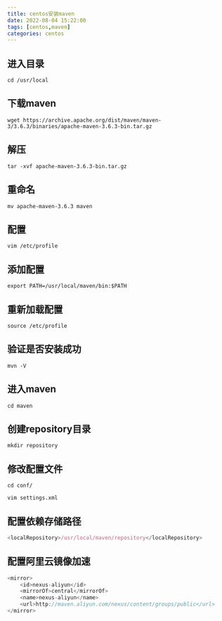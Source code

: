 ```yaml
---
title: centos安装maven
date: 2022-08-04 15:22:00
tags: [centos,maven]
categories: centos
---
```

## 进入目录
```shell
cd /usr/local
```
## 下载maven
```shell
wget https://archive.apache.org/dist/maven/maven-3/3.6.3/binaries/apache-maven-3.6.3-bin.tar.gz
```
## 解压
```shell
tar -xvf apache-maven-3.6.3-bin.tar.gz
```
## 重命名
```shell
mv apache-maven-3.6.3 maven
```

## 配置
```shell
vim /etc/profile
```
## 添加配置
```shell
export PATH=/usr/local/maven/bin:$PATH
```
## 重新加载配置
```shell
source /etc/profile
```
## 验证是否安装成功
```shell
mvn -V
```
## 进入maven
```shell
cd maven
```
## 创建repository目录
```shell
mkdir repository
```
## 修改配置文件
```shell
cd conf/
```
```shell
vim settings.xml
```
## 配置依赖存储路径
```javascript
<localRepository>/usr/local/maven/repository</localRepository>
```
## 配置阿里云镜像加速
```javascript
<mirror>
    <id>nexus-aliyun</id>
    <mirrorOf>central</mirrorOf>
    <name>nexus-aliyun</name>
    <url>http://maven.aliyun.com/nexus/content/groups/public</url>
</mirror>
```

